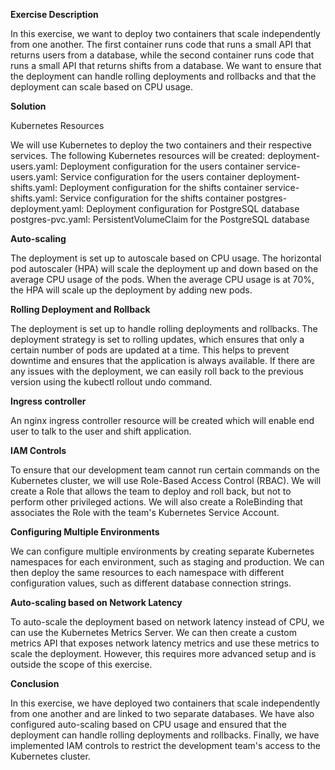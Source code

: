 **Exercise Description**

In this exercise, we want to deploy two containers that scale independently from one another. The first container runs code that runs a small API that returns users from a database, while the second container runs code that runs a small API that returns shifts from a database. We want to ensure that the deployment can handle rolling deployments and rollbacks and that the deployment can scale based on CPU usage.



**Solution**

Kubernetes Resources

We will use Kubernetes to deploy the two containers and their respective services. The following Kubernetes resources will be created:
deployment-users.yaml: Deployment configuration for the users container
service-users.yaml: Service configuration for the users container
deployment-shifts.yaml: Deployment configuration for the shifts container
service-shifts.yaml: Service configuration for the shifts container
postgres-deployment.yaml: Deployment configuration for PostgreSQL database
postgres-pvc.yaml: PersistentVolumeClaim for the PostgreSQL database

**Auto-scaling**

The deployment is set up to autoscale based on CPU usage. The horizontal pod autoscaler (HPA) will scale the deployment up and down based on the average CPU usage of the pods. When the average CPU usage is at 70%, the HPA will scale up the deployment by adding new pods.

**Rolling Deployment and Rollback**

The deployment is set up to handle rolling deployments and rollbacks. The deployment strategy is set to rolling updates, which ensures that only a certain number of pods are updated at a time. This helps to prevent downtime and ensures that the application is always available. If there are any issues with the deployment, we can easily roll back to the previous version using the kubectl rollout undo command.

**Ingress controller**

An nginx ingress controller resource will be created which will enable end user to talk to the user and shift application.

**IAM Controls**

To ensure that our development team cannot run certain commands on the Kubernetes cluster, we will use Role-Based Access Control (RBAC). We will create a Role that allows the team to deploy and roll back, but not to perform other privileged actions. We will also create a RoleBinding that associates the Role with the team's Kubernetes Service Account.

**Configuring Multiple Environments**

We can configure multiple environments by creating separate Kubernetes namespaces for each environment, such as staging and production. We can then deploy the same resources to each namespace with different configuration values, such as different database connection strings.

**Auto-scaling based on Network Latency**

To auto-scale the deployment based on network latency instead of CPU, we can use the Kubernetes Metrics Server. We can then create a custom metrics API that exposes network latency metrics and use these metrics to scale the deployment. However, this requires more advanced setup and is outside the scope of this exercise.

**Conclusion**

In this exercise, we have deployed two containers that scale independently from one another and are linked to two separate databases. We have also configured auto-scaling based on CPU usage and ensured that the deployment can handle rolling deployments and rollbacks. Finally, we have implemented IAM controls to restrict the development team's access to the Kubernetes cluster.




